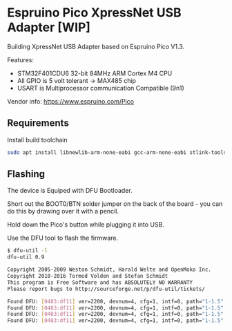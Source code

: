 # Espruino Pico XpressNet USB Adapter [WIP]

Building XpressNet USB Adapter based on Espruino Pico V1.3.

Features:
* STM32F401CDU6 32-bit 84MHz ARM Cortex M4 CPU
* All GPIO is 5 volt tolerant -> MAX485 chip
* USART is Multiprocessor communication Compatible (9n1)

Vendor info: https://www.espruino.com/Pico

## Requirements

Install build toolchain

```bash
sudo apt install libnewlib-arm-none-eabi gcc-arm-none-eabi stlink-tools dfu-util
```

## Flashing

The device is Equiped with DFU Bootloader.

Short out the BOOT0/BTN solder jumper on the back of the board - you can do this by drawing over it with a pencil.

Hold down the Pico's button while plugging it into USB.

Use the DFU tool to flash the firmware.

```bash
$ dfu-util -l
dfu-util 0.9

Copyright 2005-2009 Weston Schmidt, Harald Welte and OpenMoko Inc.
Copyright 2010-2016 Tormod Volden and Stefan Schmidt
This program is Free Software and has ABSOLUTELY NO WARRANTY
Please report bugs to http://sourceforge.net/p/dfu-util/tickets/

Found DFU: [0483:df11] ver=2200, devnum=4, cfg=1, intf=0, path="1-1.5", alt=3, name="@Device Feature/0xFFFF0000/01*004 e", serial="************"
Found DFU: [0483:df11] ver=2200, devnum=4, cfg=1, intf=0, path="1-1.5", alt=2, name="@OTP Memory /0x1FFF7800/01*512 e,01*016 e", serial="************"
Found DFU: [0483:df11] ver=2200, devnum=4, cfg=1, intf=0, path="1-1.5", alt=1, name="@Option Bytes  /0x1FFFC000/01*016 e", serial="************"
Found DFU: [0483:df11] ver=2200, devnum=4, cfg=1, intf=0, path="1-1.5", alt=0, name="@Internal Flash  /0x08000000/04*016Kg,01*064Kg,03*128Kg", serial="************"
```
